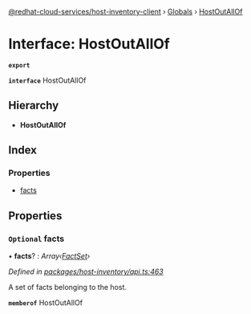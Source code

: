 [@redhat-cloud-services/host-inventory-client](../README.md) › [Globals](../globals.md) › [HostOutAllOf](hostoutallof.md)

# Interface: HostOutAllOf

**`export`** 

**`interface`** HostOutAllOf

## Hierarchy

* **HostOutAllOf**

## Index

### Properties

* [facts](hostoutallof.md#optional-facts)

## Properties

### `Optional` facts

• **facts**? : *Array‹[FactSet](factset.md)›*

*Defined in [packages/host-inventory/api.ts:463](https://github.com/RedHatInsights/javascript-clients/blob/master/packages/host-inventory/api.ts#L463)*

A set of facts belonging to the host.

**`memberof`** HostOutAllOf
